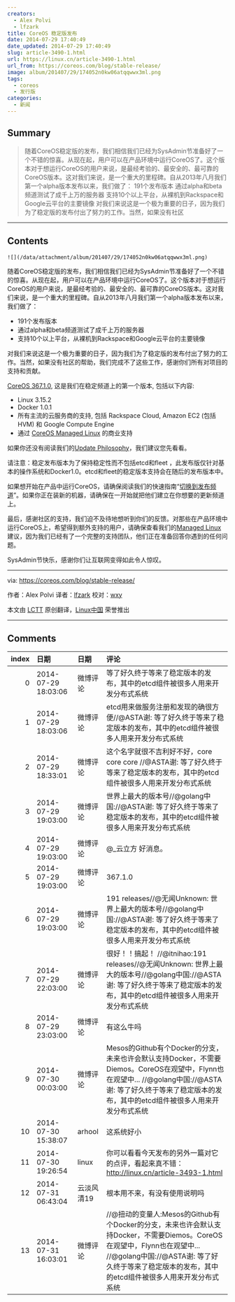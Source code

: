 ```yaml
---
creators:
  - Alex Polvi
  - lfzark
title: CoreOS 稳定版发布
date: 2014-07-29 17:40:49
date_updated: 2014-07-29 17:40:49
slug: article-3490-1.html
url: https://linux.cn/article-3490-1.html
url_from: https://coreos.com/blog/stable-release/
image: album/201407/29/174052n0kw06atqqwwx3ml.png
tags:
  - coreos
  - 发行版
categories:
  - 新闻
---
```


## Summary

> 随着CoreOS稳定版的发布，我们相信我们已经为SysAdmin节准备好了一个不错的惊喜。从现在起，用户可以在产品环境中运行CoreOS了。这个版本对于想运行CoreOS的用户来说，是最经考验的、最安全的、最可靠的CoreOS版本。这对我们来说，是一个重大的里程碑。自从2013年八月我们第一个alpha版本发布以来，我们做了：  191个发布版本 通过alpha和beta频道测试了成千上万的服务器 支持10个以上平台，从裸机到Rackspace和Google云平台的主要镜像  对我们来说这是一个极为重要的日子，因为我们为了稳定版的发布付出了努力的工作。当然，如果没有社区

***

<!-- more -->

## Contents

`![](/data/attachment/album/201407/29/174052n0kw06atqqwwx3ml.png)`

随着CoreOS稳定版的发布，我们相信我们已经为SysAdmin节准备好了一个不错的惊喜。从现在起，用户可以在产品环境中运行CoreOS了。这个版本对于想运行CoreOS的用户来说，是最经考验的、最安全的、最可靠的CoreOS版本。这对我们来说，是一个重大的里程碑。自从2013年八月我们第一个alpha版本发布以来，我们做了：

* 191个发布版本
* 通过alpha和beta频道测试了成千上万的服务器
* 支持10个以上平台，从裸机到Rackspace和Google云平台的主要镜像

对我们来说这是一个极为重要的日子，因为我们为了稳定版的发布付出了努力的工作。当然，如果没有社区的帮助，我们完成不了这些工作，感谢你们所有对项目的支持和贡献。

[CoreOS 367.1.0](https://coreos.com/releases/#367.1.0), 这是我们在稳定频道上的第一个版本, 包括以下内容:

* Linux 3.15.2
* Docker 1.0.1
* 所有主流的云服务商的支持, 包括 Rackspace Cloud, Amazon EC2 (包括 HVM) 和 Google Compute Engine
* 通过 [CoreOS Managed Linux](https://coreos.com/products/managed-linux/) 的商业支持

如果你还没有阅读我们的[Update Philosophy](https://coreos.com/using-coreos/updates/)，我们建议您先看看。

请注意：稳定发布版本为了保持稳定性而不包括etcd和fleet ，此发布版仅针对基本的操作系统和Docker1.0。etcd和fleet的稳定版本支持会在随后的发布版本中。

如果想开始在产品中运行CoreOS，请确保阅读我们的快速指南“[切换到发布频道](https://coreos.com/docs/cluster-management/setup/switching-channels/)”。如果你正在装新的机器，请确保在一开始就把他们建立在你想要的更新频道上。

最后，感谢社区的支持，我们迫不及待地想听到你们的反馈。对那些在产品环境中运行CoreOS上，希望得到额外支持的用户，请确保查看我们的[Managed Linux](https://coreos.com/products/managed-linux/) 建议，因为我们已经有了一个完整的支持团队，他们正在准备回答你遇到的任何问题。

SysAdmin节快乐，感谢你们让互联网变得如此令人惊叹。

---

via: <https://coreos.com/blog/stable-release/>

作者：Alex Polvi 译者：[lfzark](https://github.com/lfzark) 校对：[wxy](https://github.com/wxy)

本文由 [LCTT](https://github.com/LCTT/TranslateProject) 原创翻译，[Linux中国](https://linux.cn/) 荣誉推出

***

## Comments

|   index | 日期                | 日期       | 评论                                                                                                                                                                                                                            |
|--------:|:--------------------|:-----------|:--------------------------------------------------------------------------------------------------------------------------------------------------------------------------------------------------------------------------------|
|       0 | 2014-07-29 18:03:06 | 微博评论   | 等了好久终于等来了稳定版本的发布，其中的etcd组件被很多人用来开发分布式系统                                                                                                                                                      |
|       1 | 2014-07-29 18:03:06 | 微博评论   | etcd用来做服务注册和发现的确很方便//@ASTA谢: 等了好久终于等来了稳定版本的发布，其中的etcd组件被很多人用来开发分布式系统                                                                                                         |
|       2 | 2014-07-29 18:33:01 | 微博评论   | 这个名字就很不吉利好不好，core core core //@ASTA谢: 等了好久终于等来了稳定版本的发布，其中的etcd组件被很多人用来开发分布式系统                                                                                                  |
|       3 | 2014-07-29 19:03:00 | 微博评论   | 世界上最大的版本号//@golang中国://@ASTA谢: 等了好久终于等来了稳定版本的发布，其中的etcd组件被很多人用来开发分布式系统                                                                                                           |
|       4 | 2014-07-29 19:03:00 | 微博评论   | @_云立方 好消息。                                                                                                                                                                                                               |
|       5 | 2014-07-29 19:03:00 | 微博评论   | 367.1.0                                                                                                                                                                                                                         |
|       6 | 2014-07-29 19:03:00 | 微博评论   | 191 releases//@无闻Unknown: 世界上最大的版本号//@golang中国://@ASTA谢: 等了好久终于等来了稳定版本的发布，其中的etcd组件被很多人用来开发分布式系统                                                                               |
|       7 | 2014-07-29 22:03:00 | 微博评论   | 很好！！搞起！ //@itnihao:191 releases//@无闻Unknown: 世界上最大的版本号//@golang中国://@ASTA谢: 等了好久终于等来了稳定版本的发布，其中的etcd组件被很多人用来开发分布式系统                                                     |
|       8 | 2014-07-29 23:03:00 | 微博评论   | 有这么牛吗                                                                                                                                                                                                                      |
|       9 | 2014-07-30 00:03:00 | 微博评论   | Mesos的Github有个Docker的分支，未来也许会默认支持Docker，不需要Diemos。CoreOS在观望中，Flynn也在观望中...   //@golang中国://@ASTA谢: 等了好久终于等来了稳定版本的发布，其中的etcd组件被很多人用来开发分布式系统                 |
|      10 | 2014-07-30 15:38:07 | arhool     | 这系统好小                                                                                                                                                                                                                      |
|      11 | 2014-07-30 19:26:54 | linux      | 你可以看看今天发布的另外一篇对它的点评，看起来真不错：http://linux.cn/article-3493-1.html                                                                                                                                       |
|      12 | 2014-07-31 06:43:04 | 云淡风清19 | 根本用不来，有没有使用说明吗                                                                                                                                                                                                    |
|      13 | 2014-07-31 16:03:01 | 微博评论   | //@扭动的变量人:Mesos的Github有个Docker的分支，未来也许会默认支持Docker，不需要Diemos。CoreOS在观望中，Flynn也在观望中...   //@golang中国://@ASTA谢: 等了好久终于等来了稳定版本的发布，其中的etcd组件被很多人用来开发分布式系统 |
